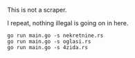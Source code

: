 This is not a scraper.

I repeat, nothing illegal is going on in here.

    go run main.go -s nekretnine.rs
    go run main.go -s oglasi.rs
    go run main.go -s 4zida.rs